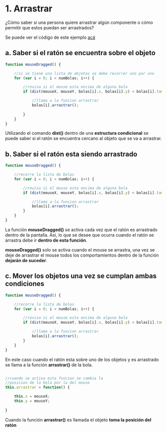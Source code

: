 # 1. Arrastrar

¿Cómo saber si una persona quiere arrastrar algún componente o cómo permitir que estos puedan ser arrastrados?

Se puede ver el código de este ejemplo [acá](http://alpha.editor.p5js.org/laurajunco/sketches/SkozlcA0Z)

## a. Saber si el ratón se encuentra sobre el objeto

```javascript
function mouseDragged() {

    //si se tiene una lista de objetos se debe recorrer uno por uno 
    for (var i = 0; i < numBolas; i++) {

        //revisa si el mouse esta encima de alguna bola
        if (dist(mouseX, mouseY, bolas[i].x, bolas[i].y) < bolas[i].tam + 10) {

            //llama a la funcion arrastrar
            bolas[i].arrastrar();
            
        }
    }
}

```

Utilizando el comando **dist\(\)** dentro de una **estructura condicional** se puede saber si el ratón se encuentra cercano al objeto que se va a arrastrar.

## b. Saber si el ratón esta siendo arrastrado

```javascript
function mouseDragged() {

    //recorre la lista de bolas  
    for (var i = 0; i < numBolas; i++) {

        //revisa si el mouse esta encima de alguna bola      
        if (dist(mouseX, mouseY, bolas[i].x, bolas[i].y) < bolas[i].tam + 10) {

            //llama a la funcion arrastrar
            bolas[i].arrastrar();
        }
    }
}
```

La función **mouseDragged\(\)** se activa cada vez que el ratón es arrastrado dentro de la pantalla. Así, lo que se desee que ocurra cuando el ratón se arrastra debe ir **dentro de esta función**.

**mouseDragged\(\)** solo se activa cuando el mouse se arrastra, una vez se deje de arrastrar el mouse todos los comportamientos dentro de la función **dejarán de suceder**.

## c. Mover los objetos una vez se cumplan ambas condiciones

```javascript
function mouseDragged() {

    //recorre la lista de bolas
    for (var i = 0; i < numBolas; i++) {

        //revisa si el mouse esta encima de alguna bola
        if (dist(mouseX, mouseY, bolas[i].x, bolas[i].y) < bolas[i].tam + 10) {

            //llama a la funcion arrastrar
            bolas[i].arrastrar();
        }
    }
}
```

En este caso cuando el ratón esta sobre uno de los objetos y es arrastrado se llama a la función **arrastrar\(\)** de la bola.

```javascript

//cuando se activa esta funcion se cambia la 
//posicion de la bola por la del mouse
this.arrastrar = function() {

    this.x = mouseX;
    this.y = mouseY;
    
}
```

Cuando la función **arrastrar\(\)** es llamada el objeto **toma la posición del ratón**

